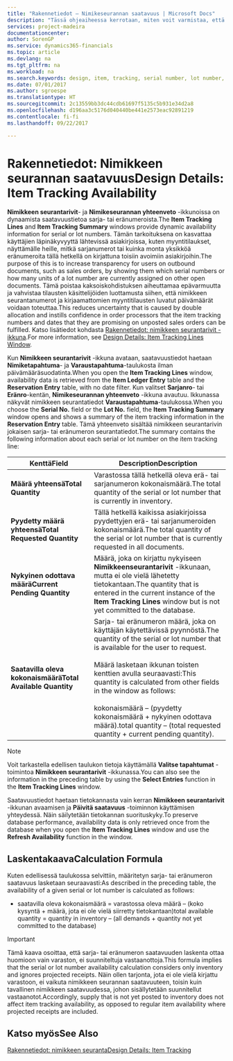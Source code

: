 ```yaml
---
title: "Rakennetiedot – Nimikeseurannan saatavuus | Microsoft Docs"
description: "Tässä ohjeaiheessa kerrotaan, miten voit varmistaa, että tilauksen käsittelevä henkilö voi luottaa sarja- tai eränumeroiden saatavuuteen."
services: project-madeira
documentationcenter: 
author: SorenGP
ms.service: dynamics365-financials
ms.topic: article
ms.devlang: na
ms.tgt_pltfrm: na
ms.workload: na
ms.search.keywords: design, item, tracking, serial number, lot number, outbound documents
ms.date: 07/01/2017
ms.author: sgroespe
ms.translationtype: HT
ms.sourcegitcommit: 2c13559bb3dc44cdb61697f5135c5b931e34d2a8
ms.openlocfilehash: d196aa3c5176d040440be441e2573eac92891219
ms.contentlocale: fi-fi
ms.lasthandoff: 09/22/2017

---
```

# <a name="design-details-item-tracking-availability"></a><span data-ttu-id="43dfe-103">Rakennetiedot: Nimikkeen seurannan saatavuus</span><span class="sxs-lookup"><span data-stu-id="43dfe-103">Design Details: Item Tracking Availability</span></span>
<span data-ttu-id="43dfe-104">**Nimikkeen seurantarivit**- ja **Nimikeseurannan yhteenveto** -ikkunoissa on dynaamista saatavuustietoa sarja- tai eränumeroista.</span><span class="sxs-lookup"><span data-stu-id="43dfe-104">The **Item Tracking Lines** and **Item Tracking Summary** windows provide dynamic availability information for serial or lot numbers.</span></span> <span data-ttu-id="43dfe-105">Tämän tarkoituksena on kasvattaa käyttäjien läpinäkyvyyttä lähtevissä asiakirjoissa, kuten myyntitilaukset, näyttämälle heille, mitkä sarjanumerot tai kuinka monta yksikköä eränumeroita tällä hetkellä on kirjattuna toisiin avoimiin asiakirjoihin.</span><span class="sxs-lookup"><span data-stu-id="43dfe-105">The purpose of this is to increase transparency for users on outbound documents, such as sales orders, by showing them which serial numbers or how many units of a lot number are currently assigned on other open documents.</span></span> <span data-ttu-id="43dfe-106">Tämä poistaa kaksoiskohdistuksen aiheuttamaa epävarmuutta ja vahvistaa tilausten käsittelijöiden luottamusta siihen, että nimikkeen seurantanumerot ja kirjaamattomien myyntitilausten luvatut päivämäärät voidaan toteuttaa.</span><span class="sxs-lookup"><span data-stu-id="43dfe-106">This reduces uncertainty that is caused by double allocation and instills confidence in order processors that the item tracking numbers and dates that they are promising on unposted sales orders can be fulfilled.</span></span> <span data-ttu-id="43dfe-107">Katso lisätiedot kohdasta [Rakennetiedot: nimikkeen seurantarivit -ikkuna](design-details-item-tracking-lines-window.md).</span><span class="sxs-lookup"><span data-stu-id="43dfe-107">For more information, see [Design Details: Item Tracking Lines Window](design-details-item-tracking-lines-window.md).</span></span>  
  
<span data-ttu-id="43dfe-108">Kun **Nimikkeen seurantarivit** -ikkuna avataan, saatavuustiedot haetaan **Nimiketapahtuma**- ja **Varaustapahtuma**-taulukosta ilman päivämääräsuodatinta.</span><span class="sxs-lookup"><span data-stu-id="43dfe-108">When you open the **Item Tracking Lines** window, availability data is retrieved from the **Item Ledger Entry** table and the **Reservation Entry** table, with no date filter.</span></span> <span data-ttu-id="43dfe-109">Kun valitset **Sarjanro**- tai **Eränro**-kentän, **Nimikeseurannan yhteenveto** -ikkuna avautuu. Ikkunassa näkyvät nimikkeen seurantatiedot **Varaustapahtuma**-taulukossa.</span><span class="sxs-lookup"><span data-stu-id="43dfe-109">When you choose the **Serial No.** field or the **Lot No.** field, the **Item Tracking Summary** window opens and shows a summary of the item tracking information in the **Reservation Entry** table.</span></span> <span data-ttu-id="43dfe-110">Tämä yhteenveto sisältää nimikkeen seurantarivin jokaisen sarja- tai eränumeron seurantatiedot.</span><span class="sxs-lookup"><span data-stu-id="43dfe-110">The summary contains the following information about each serial or lot number on the item tracking line:</span></span>  
  
|<span data-ttu-id="43dfe-111">Kenttä</span><span class="sxs-lookup"><span data-stu-id="43dfe-111">Field</span></span>|<span data-ttu-id="43dfe-112">Description</span><span class="sxs-lookup"><span data-stu-id="43dfe-112">Description</span></span>|  
|---------------------------------|---------------------------------------|  
|<span data-ttu-id="43dfe-113">**Määrä yhteensä**</span><span class="sxs-lookup"><span data-stu-id="43dfe-113">**Total Quantity**</span></span>|<span data-ttu-id="43dfe-114">Varastossa tällä hetkellä oleva erä- tai sarjanumeron kokonaismäärä.</span><span class="sxs-lookup"><span data-stu-id="43dfe-114">The total quantity of the serial or lot number that is currently in inventory.</span></span>|  
|<span data-ttu-id="43dfe-115">**Pyydetty määrä yhteensä**</span><span class="sxs-lookup"><span data-stu-id="43dfe-115">**Total Requested Quantity**</span></span>|<span data-ttu-id="43dfe-116">Tällä hetkellä kaikissa asiakirjoissa pyydettyjen erä- tai sarjanumeroiden kokonaismäärä.</span><span class="sxs-lookup"><span data-stu-id="43dfe-116">The total quantity of the serial or lot number that is currently requested in all documents.</span></span>|  
|<span data-ttu-id="43dfe-117">**Nykyinen odottava määrä**</span><span class="sxs-lookup"><span data-stu-id="43dfe-117">**Current Pending Quantity**</span></span>|<span data-ttu-id="43dfe-118">Määrä, joka on kirjattu nykyiseen **Nimikkeenseurantarivit** -ikkunaan, mutta ei ole vielä lähetetty tietokantaan.</span><span class="sxs-lookup"><span data-stu-id="43dfe-118">The quantity that is entered in the current instance of the **Item Tracking Lines** window but is not yet committed to the database.</span></span>|  
|<span data-ttu-id="43dfe-119">**Saatavilla oleva kokonaismäärä**</span><span class="sxs-lookup"><span data-stu-id="43dfe-119">**Total Available Quantity**</span></span>|<span data-ttu-id="43dfe-120">Sarja- tai eränumeron määrä, joka on käyttäjän käytettävissä pyynnöstä.</span><span class="sxs-lookup"><span data-stu-id="43dfe-120">The quantity of the serial or lot number that is available for the user to request.</span></span><br /><br /> <span data-ttu-id="43dfe-121">Määrä lasketaan ikkunan toisten kenttien avulla seuraavasti:</span><span class="sxs-lookup"><span data-stu-id="43dfe-121">This quantity is calculated from other fields in the window as follows:</span></span><br /><br /> <span data-ttu-id="43dfe-122">kokonaismäärä – (pyydetty kokonaismäärä + nykyinen odottava määrä).</span><span class="sxs-lookup"><span data-stu-id="43dfe-122">total quantity – (total requested quantity + current pending quantity).</span></span>|  
  
> [!NOTE]  
>  <span data-ttu-id="43dfe-123">Voit tarkastella edellisen taulukon tietoja käyttämällä **Valitse tapahtumat** -toimintoa **Nimikkeen seurantarivit** -ikkunassa.</span><span class="sxs-lookup"><span data-stu-id="43dfe-123">You can also see the information in the preceding table by using the **Select Entries** function in the **Item Tracking Lines** window.</span></span>  
  
<span data-ttu-id="43dfe-124">Saatavuustiedot haetaan tietokannasta vain kerran **Nimikkeen seurantarivit** -ikkunan avaamisen ja **Päivitä saatavuus** -toiminnon käyttämisen yhteydessä. Näin säilytetään tietokannan suorituskyky.</span><span class="sxs-lookup"><span data-stu-id="43dfe-124">To preserve database performance, availability data is only retrieved once from the database when you open the **Item Tracking Lines** window and use the **Refresh Availability** function in the window.</span></span>  
  
## <a name="calculation-formula"></a><span data-ttu-id="43dfe-125">Laskentakaava</span><span class="sxs-lookup"><span data-stu-id="43dfe-125">Calculation Formula</span></span>  
<span data-ttu-id="43dfe-126">Kuten edellisessä taulukossa selvittiin, määritetyn sarja- tai eränumeron saatavuus lasketaan seuraavasti:</span><span class="sxs-lookup"><span data-stu-id="43dfe-126">As described in the preceding table, the availability of a given serial or lot number is calculated as follows:</span></span>  
  
* <span data-ttu-id="43dfe-127">saatavilla oleva kokonaismäärä = varastossa oleva määrä – (koko kysyntä + määrä, jota ei ole vielä siirretty tietokantaan)</span><span class="sxs-lookup"><span data-stu-id="43dfe-127">total available quantity = quantity in inventory – (all demands + quantity not yet committed to the database)</span></span>  
  
> [!IMPORTANT]  
>  <span data-ttu-id="43dfe-128">Tämä kaava osoittaa, että sarja- tai eränumeron saatavuuden laskenta ottaa huomioon vain varaston, ei suunniteltuja vastaanottoja.</span><span class="sxs-lookup"><span data-stu-id="43dfe-128">This formula implies that the serial or lot number availability calculation considers only inventory and ignores projected receipts.</span></span> <span data-ttu-id="43dfe-129">Näin ollen tarjonta, jota ei ole vielä kirjattu varastoon, ei vaikuta nimikkeen seurannan saatavuuteen, toisin kuin tavallinen nimikkeen saatavuudessa, johon sisällytetään suunnitellut vastaanotot.</span><span class="sxs-lookup"><span data-stu-id="43dfe-129">Accordingly, supply that is not yet posted to inventory does not affect item tracking availability, as opposed to regular item availability where projected receipts are included.</span></span>  
  
## <a name="see-also"></a><span data-ttu-id="43dfe-130">Katso myös</span><span class="sxs-lookup"><span data-stu-id="43dfe-130">See Also</span></span>  
[<span data-ttu-id="43dfe-131">Rakennetiedot: nimikkeen seuranta</span><span class="sxs-lookup"><span data-stu-id="43dfe-131">Design Details: Item Tracking</span></span>](design-details-item-tracking.md)
